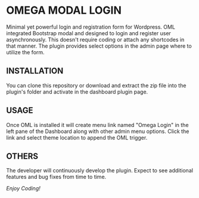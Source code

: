 OMEGA MODAL LOGIN
===

Minimal yet powerful login and registration form for Wordpress. OML integrated Bootstrap modal and designed to login and register user asynchronously. This doesn't require coding or attach any shortcodes in that manner. The plugin provides select options in the admin page where to utilize the form.


INSTALLATION
---

You can clone this repository or download and extract the zip file into the plugin's folder and activate in the dashboard plugin page.


USAGE
---

Once OML is installed it will create menu link named "Omega Login" in the left pane of the Dashboard along with other admin menu options. Click the link and select theme location to append the OML trigger.


OTHERS
---

The developer will continuously develop the plugin. Expect to see additional features and bug fixes from time to time.


*Enjoy Coding!*

